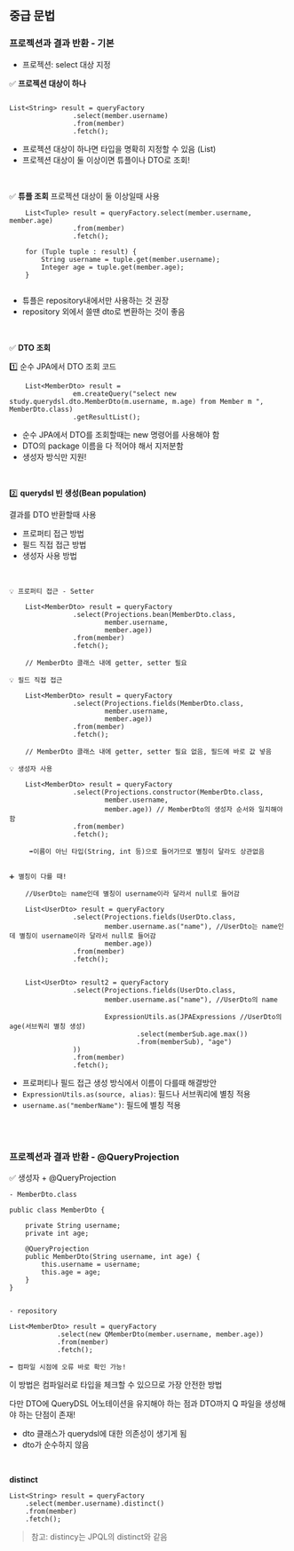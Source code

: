 ## 중급 문법

### 프로젝션과 결과 반환 - 기본

- 프로젝션: select 대상 지정

✅ **프로젝션 대상이 하나**
```

List<String> result = queryFactory
                .select(member.username)
                .from(member)
                .fetch();

```

- 프로젝션 대상이 하나면 타입을 명확히 지정할 수 있음 (List<String>)
- 프로젝션 대상이 둘 이상이면 튜플이나 DTO로 조회!

<BR>


✅ **튜플 조회**
프로젝션 대상이 둘 이상일때 사용
```
    List<Tuple> result = queryFactory.select(member.username, member.age)
                .from(member)
                .fetch();

    for (Tuple tuple : result) {
        String username = tuple.get(member.username);
        Integer age = tuple.get(member.age);
    }


```
- 튜플은 repository내에서만 사용하는 것 권장
- repository 외에서 쓸땐 dto로 변환하는 것이 좋음

<br>

✅ **DTO 조회**

1️⃣ 순수 JPA에서 DTO 조회 코드
```
    List<MemberDto> result =
                em.createQuery("select new study.querydsl.dto.MemberDto(m.username, m.age) from Member m ", MemberDto.class)
                .getResultList();
```
- 순수 JPA에서 DTO를 조회할때는 new 명령어를 사용해야 함
- DTO의 package 이름을 다 적어야 해서 지저분함
- 생성자 방식만 지원!

<br>

2️⃣ **querydsl 빈 생성(Bean population)**

결과를 DTO 반환할때 사용

- 프로퍼티 접근 방법
- 필드 직접 접근 방법
- 생성자 사용 방법

<br>

```
💡 프로퍼티 접근 - Setter

    List<MemberDto> result = queryFactory
                .select(Projections.bean(MemberDto.class,
                        member.username,
                        member.age))
                .from(member)
                .fetch();

    // MemberDto 클래스 내에 getter, setter 필요

💡 필드 직접 접근

    List<MemberDto> result = queryFactory
                .select(Projections.fields(MemberDto.class,
                        member.username,
                        member.age))
                .from(member)
                .fetch();

    // MemberDto 클래스 내에 getter, setter 필요 없음, 필드에 바로 값 넣음

💡 생성자 사용

    List<MemberDto> result = queryFactory
                .select(Projections.constructor(MemberDto.class,
                        member.username,
                        member.age)) // MemberDto의 생성자 순서와 일치해야 함
                .from(member)
                .fetch();

     ➡️이름이 아닌 타입(String, int 등)으로 들어가므로 별칭이 달라도 상관없음


➕ 별칭이 다를 때!

    //UserDto는 name인데 별칭이 username이라 달라서 null로 들어감

    List<UserDto> result = queryFactory
                .select(Projections.fields(UserDto.class,
                        member.username.as("name"), //UserDto는 name인데 별칭이 username이라 달라서 null로 들어감
                        member.age))
                .from(member)
                .fetch();


    List<UserDto> result2 = queryFactory
                .select(Projections.fields(UserDto.class,
                        member.username.as("name"), //UserDto의 name

                        ExpressionUtils.as(JPAExpressions //UserDto의 age(서브쿼리 별칭 생성)
                                .select(memberSub.age.max())
                                .from(memberSub), "age")
                ))
                .from(member)
                .fetch();

```
- 프로퍼티나 필드 접근 생성 방식에서 이름이 다를때 해결방안
- `ExpressionUtils.as(source, alias)`: 필드나 서브쿼리에 별칭 적용
- `username.as("memberName")`: 필드에 별칭 적용

<br><Br>

### 프로젝션과 결과 반환 - @QueryProjection

✅ 생성자 + @QueryProjection

```
- MemberDto.class

public class MemberDto {

    private String username;
    private int age;

    @QueryProjection
    public MemberDto(String username, int age) {
        this.username = username;
        this.age = age;
    }
}


- repository

List<MemberDto> result = queryFactory
            .select(new QMemberDto(member.username, member.age))
            .from(member)
            .fetch();

➡️ 컴파일 시점에 오류 바로 확인 가능!

```

이 방법은 컴파일러로 타입을 체크할 수 있으므로 가장 안전한 방법

다만 DTO에 QueryDSL 어노테이션을 유지해야 하는 점과 DTO까지 Q 파일을 생성해야 하는 단점이 존재!
- dto 클래스가 querydsl에 대한 의존성이 생기게 됨
- dto가 순수하지 않음

<br>

**distinct**

```
List<String> result = queryFactory
    .select(member.username).distinct()
    .from(member)
    .fetch();

```
> 참고: distincy는 JPQL의 distinct와 같음